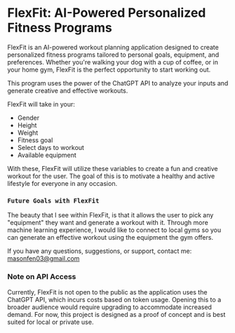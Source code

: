 # FlexFit: AI-Powered Personalized Fitness Programs

FlexFit is an AI-powered workout planning application designed to create personalized fitness programs tailored to personal goals, equipment, and preferences. Whether you're walking your dog with a cup of coffee, or in your home gym, FlexFit is the perfect opportunity to start working out.

This program uses the power of the ChatGPT API to analyze your inputs and generate creative and effective workouts.

FlexFit will take in your:
- Gender
- Height
- Weight
- Fitness goal
- Select days to workout
- Available equipment


With these, FlexFit will utilize these variables to create a fun and creative workout for the user. The goal of this is to motivate a healthy and active lifestyle for everyone in any occasion.


### `Future Goals with FlexFit`
The beauty that I see within FlexFit, is that it allows the user to pick any "equipment" they want and generate a workout with it. Through more machine learning experience, I would like to connect to local gyms so you can generate an effective workout using the equipment the gym offers.



If you have any questions, suggestions, or support, contact me:
masonfen03@gmail.com



### Note on API Access
Currently, FlexFit is not open to the public as the application uses the ChatGPT API, which incurs costs based on token usage. Opening this to a broader audience would require upgrading to accommodate increased demand. For now, this project is designed as a proof of concept and is best suited for local or private use.


